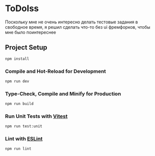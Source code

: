 # ToDoIss
Поскольку мне не очень интересно делать тестовые задания в свободное время,
я решил сделать что-то без ui фремфорков, чтобы мне было поинтереснее



## Project Setup

```sh
npm install
```

### Compile and Hot-Reload for Development

```sh
npm run dev
```

### Type-Check, Compile and Minify for Production

```sh
npm run build
```

### Run Unit Tests with [Vitest](https://vitest.dev/)

```sh
npm run test:unit
```

### Lint with [ESLint](https://eslint.org/)

```sh
npm run lint
```
